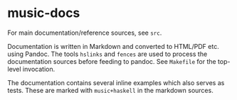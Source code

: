 
# music-docs

For main documentation/reference sources, see `src`.

Documentation is written in Markdown and converted to HTML/PDF etc.  using
Pandoc. The tools `hslinks` and `fences` are used to process the
documentation sources before feeding to pandoc. See `Makefile` for the
top-level invocation.

The documentation contains several inline examples which also
serves as tests. These are marked with `music+haskell` in the
markdown sources.

